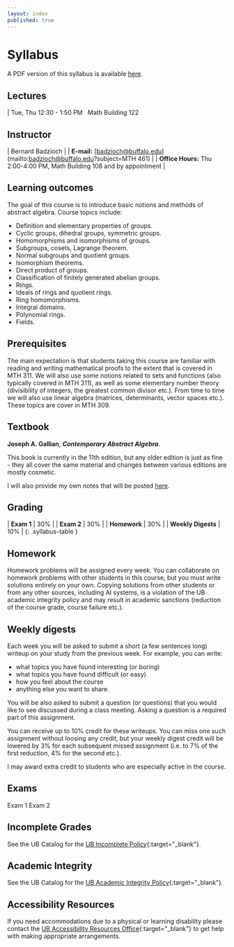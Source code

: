 ```yaml
---
layout: index
published: true
---
```


<style>
table.syllabus-table td{
  padding-right: 10px;
  padding-left: 5px;

}

table.syllabus-table tr:hover {
  background-color: rgb(255, 255, 255);
}

ul {
  padding-left: 20px;
}
</style>


# Syllabus

A PDF version of this syllabus is available <a href="/assets/syllabus.pdf" markdown="0">here</a>.

## Lectures

| Tue, Thu 12:30 - 1:50 PM &nbsp; Math Building 122


## Instructor

| Bernard Badzioch |
| **E-mail:** [badzioch@buffalo.edu](mailto:badzioch@buffalo.edu?subject=MTH 461) |
| **Office Hours:** Thu 2:00-4:00 PM, Math Building 108 and by appointment |


## Learning outcomes

The goal of this course is to introduce basic notions and methods of abstract algebra.
Course topics include:

* Definition and elementary properties of groups.
* Cyclic groups, dihedral groups, symmetric groups.
* Homomorphisms and isomorphisms of groups.
* Subgroups, cosets, Lagrange theorem. 
* Normal subgroups and quotient groups.
* Isomorphism theorems.
* Direct product of groups.
* Classification of finitely generated abelian groups.
* Rings.
* Ideals of rings and quotient rings.
* Ring homomorphisms. 
* Integral domains.
* Polynomial rings.
* Fields.

## Prerequisites

The main expectation is that students taking this course are familiar with reading and writing 
mathematical proofs to the extent that is covered in MTH 311. We will also use some notions 
related to sets and functions (also typically covered in MTH 311), as well as some elementary number 
theory (divisibility of integers, the greatest common divisor etc.). From time to time we will also
use linear algebra (matrices, determinants, vector spaces etc.). These topics are cover in MTH 309.



## Textbook


**Joseph A. Gallian**, ***Contemporary Abstract Algebra***. 

This book is currently in the 11th edition, but any older edition is just as fine - they all cover 
the same material and changes between various editions are mostly cosmetic.

I will also provide my own notes that will be posted [here](lecture_notes.md).



## Grading

| **Exam 1**                            | 30% |
| **Exam 2**                            | 30% |
| **Homework**                          | 30% |
| **Weekly Digests**                    | 10% |
{: .syllabus-table }

## Homework

Homework problems will be assigned every week. You can collaborate on homework problems
with other students in this course, but you must write solutions entirely on your own. 
Copying solutions from other students or from any other sources, including AI systems, 
is a violation of the UB academic integrity policy and may result in academic sanctions 
(reduction of the course grade, course failure etc.).


## Weekly digests

Each week you will be asked to submit a short (a few sentences long) writeup
on your study from the previous week. For example, you can write:

* what topics you have found interesting (or boring)
* what topics you have found difficult (or easy)
* how  you feel about the course
* anything else you want to share.

You will be also asked to submit a question (or questions) that you would like to
see discussed during a class meeting. Asking a question is a required part of this
assignment.

You can receive up to 10% credit for these writeups. You can miss one
such assignment without loosing any credit, but your weekly digest credit will be
lowered by 3% for each subsequent missed assignment (i.e. to 7% of the first reduction,
4% for the second etc.).

I may award extra credit to students who are especially active in the course.


## Exams

Exam 1
Exam 2


## Incomplete Grades

See the UB Catalog for the [UB Incomplete Policy](https://catalogs.buffalo.edu/content.php?catoid=1&navoid=19#incomplete-grades){:target="_blank"}.


## Academic Integrity

See the UB Catalog for the [UB Academic Integrity Policy](https://catalogs.buffalo.edu/content.php?catoid=1&navoid=19#academic-integrity){:target="_blank"}.


## Accessibility Resources

If you need accommodations due to a physical or learning disability please contact the
[UB Accessibility Resources Office](https://www.buffalo.edu/studentlife/who-we-are/departments/accessibility.html){:target="_blank"}
to get help with making appropriate arrangements.
